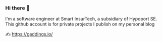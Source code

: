 ### Hi there 👋

I'm a software engineer at Smart InsurTech, a subsidiary of Hypoport SE. This github account is for private projects I publish on my personal blog 

✍️ https://gaddings.io/
